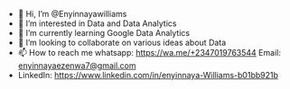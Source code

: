 - 👋 Hi, I’m @Enyinnayawilliams
- 👀 I’m interested in Data and Data Analytics
- 🌱 I’m currently learning Google Data Analytics
- 💞️ I’m looking to collaborate on various ideas about Data
- 📫 How to reach me whatsapp: https://wa.me/+2347019763544
Email: enyinnayaezenwa7@gmail.com
-  LinkedIn: https://www.linkedin.com/in/enyinnaya-Williams-b01bb921b
<!---
Enyinnayawilliams/Enyinnayawilliams is a ✨ special ✨ repository because its `README.md` (this file) appears on your GitHub profile.
You can click the Preview link to take a look at your changes.
--->
